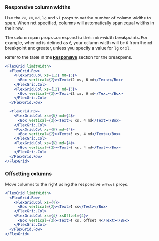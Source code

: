 ### Responsive column widths

Use the `xs`, `sm`, `md`, `lg` and `xl` props to set the number of column widths to span. When not specified,
columns will automatically span equal widths in their row.

The column span props correspond to their min-width breakpoints. For example, when `md` is defined as `6`, your column
width will be `6` from the `md` breakpoint and greater, unless you specify a value for `lg` or `xl`.

Refer to the table in the [**Responsive**](#responsive) section for the breakpoins.

```jsx { "props": { "className": "docs_full-width-playground docs_flex-grid-coloring" } }
<FlexGrid limitWidth>
  <FlexGrid.Row>
    <FlexGrid.Col xs={12} md={6}>
      <Box vertical={2}><Text>12 xs, 6 md</Text></Box>
    </FlexGrid.Col>
    <FlexGrid.Col xs={12} md={6}>
      <Box vertical={2}><Text>12 xs, 6 md</Text></Box>
    </FlexGrid.Col>
  </FlexGrid.Row>

  <FlexGrid.Row>
    <FlexGrid.Col xs={6} md={4}>
      <Box vertical={2}><Text>6 xs, 4 md</Text></Box>
    </FlexGrid.Col>
    <FlexGrid.Col xs={6} md={4}>
      <Box vertical={2}><Text>6 xs, 4 md</Text></Box>
    </FlexGrid.Col>
    <FlexGrid.Col xs={6} md={4}>
      <Box vertical={2}><Text>6 xs, 4 md</Text></Box>
    </FlexGrid.Col>
  </FlexGrid.Row>
</FlexGrid>
```

### Offsetting columns

Move columns to the right using the responsive `offset` props.

```jsx { "props": { "className": "docs_full-width-playground docs_flex-grid-coloring" } }
<FlexGrid limitWidth>
  <FlexGrid.Row>
    <FlexGrid.Col xs={4}>
      <Box vertical={2}><Text>4 xs</Text></Box>
    </FlexGrid.Col>
    <FlexGrid.Col xs={4} xsOffset={4}>
      <Box vertical={2}><Text>4 xs, offset 4</Text></Box>
    </FlexGrid.Col>
  </FlexGrid.Row>
</FlexGrid>
```
